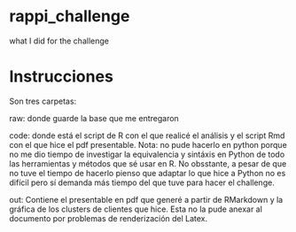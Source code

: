 # rappi_challenge
what I did for the challenge

# Instrucciones

Son tres carpetas: 

raw: donde guarde la base que me entregaron

code: donde está el script de R con el que realicé el análisis y el script Rmd con el que hice el pdf presentable. Nota: no pude hacerlo en python porque no me dio tiempo de investigar la equivalencia y sintáxis en Python de todo las herramientas y métodos que sé usar en R. No obsstante, a pesar de que no tuve el tiempo de hacerlo pienso que adaptar lo que hice a Python no es difícil pero sí demanda más tiempo del que tuve para hacer el challenge.

out: Contiene el presentable en pdf que generé a partir de RMarkdown y la gráfica de los clusters de clientes que hice. Esta no la pude anexar al documento por problemas de renderización del Latex. 
